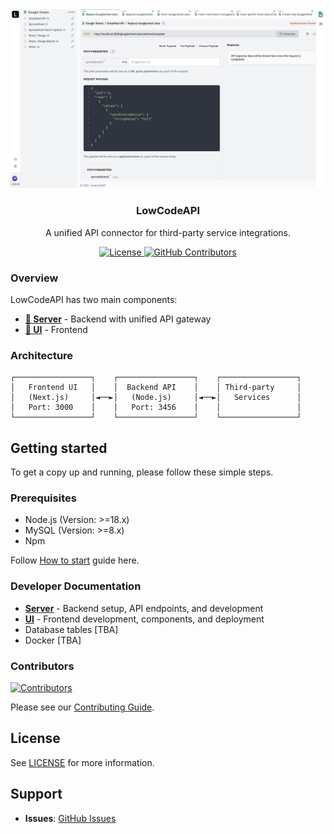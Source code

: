 <div align="center">
  <a href="https://github.com/samal/lowcodeapi">
   <img src="guide/images/lowcodeapi.png" alt="Logo">
  </a>
  <h3 align="center">LowCodeAPI</h3>
  <p align="center">A unified API connector for third-party service integrations.</p>
  <div align="center">
    <a href="https://github.com/samal/lowcodeapi/blob/main/LICENSE">
      <img src="https://img.shields.io/badge/license-AGPLv3-purple" alt="License">
    </a>
    <a href="https://github.com/samal/lowcodeapi/graphs/contributors">
      <img src="https://img.shields.io/github/contributors/samal/lowcodeapi.svg" alt="GitHub Contributors">
    </a>
  </div>
</div>

### Overview

LowCodeAPI has two main components:

- **[🚀 Server](./server/README.md)** - Backend with unified API gateway
- **[🎨 UI](./ui/README.md)** - Frontend

### Architecture

```
┌─────────────────┐    ┌─────────────────┐    ┌─────────────────┐
│   Frontend UI   │    │  Backend API    │    │ Third-party     │
│   (Next.js)     │◄──►│   (Node.js)     │◄──►│   Services      │
│   Port: 3000    │    │   Port: 3456    │    │                 │
└─────────────────┘    └─────────────────┘    └─────────────────┘
```

## Getting started

To get a copy up and running, please follow these simple steps.

### Prerequisites

- Node.js (Version: >=18.x)
- MySQL (Version: >=8.x)
- Npm

Follow [How to start](./guide/how-to-start.md) guide here.

### Developer Documentation

- **[Server](./server/README.md)** - Backend setup, API endpoints, and development
- **[UI](./ui/README.md)** - Frontend development, components, and deployment
- Database tables [TBA]
- Docker [TBA]

### Contributors

<a href="https://github.com/samal/lowcodeapi/graphs/contributors">
  <img src="https://contrib.rocks/image?repo=samal/lowcodeapi" alt="Contributors" />
</a>

Please see our [Contributing Guide](./CONTRIBUTING.md).

## License

See [LICENSE](./LICENSE) for more information.

## Support

- **Issues**: [GitHub Issues](https://github.com/samal/lowcodeapi/issues)
